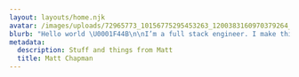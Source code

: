 ```yaml
---
layout: layouts/home.njk
avatar: /images/uploads/72965773_10156775295453263_1200383160970379264_o.jpg
blurb: "Hello world \U0001F44B\n\nI’m a full stack engineer. I make things for the Internet, and sometimes I write about them."
metadata:
  description: Stuff and things from Matt
  title: Matt Chapman
---
```

